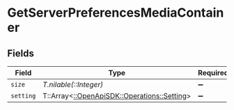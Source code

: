# GetServerPreferencesMediaContainer


## Fields

| Field                                                                             | Type                                                                              | Required                                                                          | Description                                                                       | Example                                                                           |
| --------------------------------------------------------------------------------- | --------------------------------------------------------------------------------- | --------------------------------------------------------------------------------- | --------------------------------------------------------------------------------- | --------------------------------------------------------------------------------- |
| `size`                                                                            | *T.nilable(::Integer)*                                                            | :heavy_minus_sign:                                                                | N/A                                                                               | 161                                                                               |
| `setting`                                                                         | T::Array<[::OpenApiSDK::Operations::Setting](../../models/operations/setting.md)> | :heavy_minus_sign:                                                                | N/A                                                                               |                                                                                   |